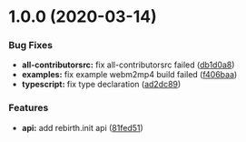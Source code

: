 # 1.0.0 (2020-03-14)


### Bug Fixes

* **all-contributorsrc:** fix all-contributorsrc failed ([db1d0a8](https://github.com/alo7/rebirth/commit/db1d0a8eab52b9dd1f6b0cdcff1dc9e9edb10f2d))
* **examples:** fix example webm2mp4 build failed ([f406baa](https://github.com/alo7/rebirth/commit/f406baad2735c187d6d1e9ffd1cd7a22674659e7))
* **typescript:** fix type declaration ([ad2dc89](https://github.com/alo7/rebirth/commit/ad2dc8931f7ba4ca9c13d491d43d4d7128189f8c))


### Features

* **api:** add rebirth.init api ([81fed51](https://github.com/alo7/rebirth/commit/81fed51b9fa003713a9841d436f0426c382deca4))




